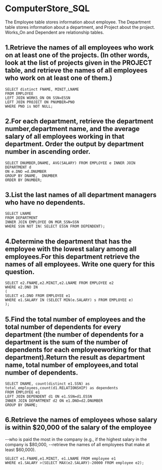 # ComputerStore_SQL

The Employee table stores information about employee. The Department table stores information about a department, and Project about the project. Works_On  and Dependent are relationship tables. 


## 1.Retrieve the names of all employees who work on at least one of the projects. (In other words, look at the list of projects given in the PROJECT table, and retrieve the names of all employees who work on at least one of them.) 
```
SELECT distinct FNAME, MINIT,LNAME
FROM EMPLOYEE
LEFT JOIN WORKS_ON ON SSN=ESSN
LEFT JOIN PROJECT ON PNUMBER=PNO
WHERE PNO is NOT NULL;
```

## 2.For each department, retrieve the department number,department name, and the average salary of all employees working in that department. Order the output by department number in ascending order. 
```
SELECT DNUMBER,DNAME, AVG(SALARY) FROM EMPLOYEE e INNER JOIN DEPARTMENT d 
ON e.DNO =d.DNUMBER
GROUP BY DNAME,  DNUMBER
ORDER BY DNUMBER;
```

## 3.List the last names of all department managers who have no dependents. 
```
SELECT LNAME
FROM DEPARTMENT
INNER JOIN EMPLOYEE ON MGR_SSN=SSN
WHERE SSN NOT IN( SELECT ESSN FROM DEPENDENT);
```

## 4.Determine the department that has the employee with the lowest salary among all employees.For this department retrieve the names of all employees. Write one query for this question. 
```
SELECT e2.FNAME,e2.MINIT,e2.LNAME FROM EMPLOYEE e2
WHERE e2.DNO IN
(
SELECT e1.DNO FROM EMPLOYEE e1
WHERE e1.SALARY IN (SELECT MIN(e.SALARY) s FROM EMPLOYEE e)
);
```

## 5.Find the total number of employees and the total number of dependents for every department (the number of dependents for a department is the sum of the number of dependents for each employeeworking for that department).Return the result as department name, total number of employees,and total number of dependents.
```
SELECT DNAME, count(distinct e1.SSN) as total_employees,count(d1.RELATIONSHIP) as dependents
FROM EMPLOYEE e1
LEFT JOIN DEPENDENT d1 ON e1.SSN=d1.ESSN
INNER JOIN DEPARTMENT d2 ON e1.DNO=d2.DNUMBER
GROUP BY DNAME;
```

## 6.Retrieve the names of employees whose salary is within $20,000 of the salary of the employee 
--who is paid the most in the company (e.g., if the highest salary in the company is $80,000, 
--retrieve the names of all employees that make at least $60,000).
```
SELECT e1.FNAME,e1.MINIT, e1.LNAME FROM employee e1
WHERE e1.SALARY >(SELECT MAX(e2.SALARY)-20000 FROM employee e2);
```




